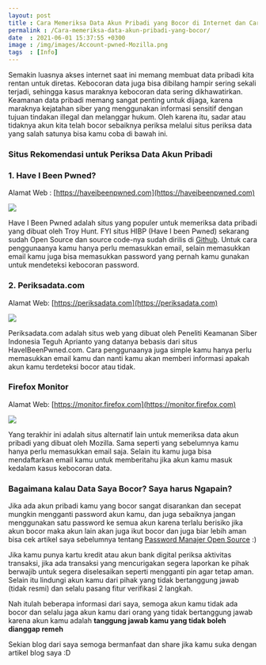 ```yaml
---
layout: post
title : Cara Memeriksa Data Akun Pribadi yang Bocor di Internet dan Cara Mengatasinya
permalink : /Cara-memeriksa-data-akun-pribadi-yang-bocor/
date  : 2021-06-01 15:37:55 +0300
image : /img/images/Account-pwned-Mozilla.png
tags  : [Info]
---
```



Semakin luasnya akses internet saat ini memang membuat data pribadi kita rentan untuk diretas. Kebocoran data juga bisa dibilang hampir sering sekali terjadi, sehingga kasus maraknya kebocoran data sering dikhawatirkan. Keamanan data pribadi memang sangat penting untuk dijaga, karena maraknya kejatahan siber yang menggunakan informasi sensitif dengan tujuan tindakan illegal dan melanggar hukum. Oleh karena itu, sadar atau tidaknya akun kita telah bocor sebaiknya periksa melalui situs periksa data yang salah satunya bisa kamu coba di bawah ini.


### Situs Rekomendasi untuk Periksa Data Akun Pribadi


### 1. Have I Been Pwned?

Alamat Web : [https://haveibeenpwned.com](https://haveibeenpwned.com)

![]({site.baseurl}}/img/images/HIBP.png)

Have I Been Pwned adalah situs yang populer untuk memeriksa data pribadi yang dibuat oleh Troy Hunt. FYI situs HIBP (Have I been Pwned) sekarang sudah Open Source dan source code-nya sudah dirilis di [Github](https://github.com/HaveIBeenPwned). Untuk cara penggunaanya kamu hanya perlu memasukkan email, selain memasukkan email kamu juga bisa memasukkan password yang pernah kamu gunakan untuk mendeteksi kebocoran password.

### 2. Periksadata.com

Alamat Web: [https://periksadata.com](https://periksadata.com)

![]({site.baseurl}}/img/images/periksadata.png)

Periksadata.com adalah situs web yang dibuat oleh Peneliti Keamanan Siber Indonesia Teguh Aprianto yang datanya bebasis dari situs HaveIBeenPwned.com. Cara penggunaanya juga simple kamu hanya perlu memasukkan email kamu dan nanti kamu akan memberi informasi apakah akun kamu terdeteksi bocor atau tidak.

### Firefox Monitor

Alamat Web: [https://monitor.firefox.com](https://monitor.firefox.com)

![]({site.baseurl}}/img/images/Firefox-monitor.png)

Yang terakhir ini adalah situs alternatif lain untuk memeriksa data akun pribadi yang dibuat oleh Mozilla. Sama seperti yang sebelumnya kamu hanya perlu memasukkan email saja. Selain itu kamu juga bisa mendaftarkan email kamu untuk memberitahu jika akun kamu masuk kedalam kasus kebocoran data.

### Bagaimana kalau Data Saya Bocor? Saya harus Ngapain?

Jika ada akun pribadi kamu yang bocor sangat disarankan dan secepat mungkin mengganti password akun kamu, dan juga sebaiknya jangan menggunakan satu password ke semua akun karena terlalu berisiko jika akun bocor maka akun lain akan juga ikut bocor dan juga biar lebih aman bisa cek artikel saya sebelumnya tentang [Password Manajer Open Source](https://amroslayer.github.io/password-manager-open-source-terbaik) :)

Jika kamu punya kartu kredit atau akun bank digital periksa aktivitas transaksi, jika ada transaksi yang mencurigakan segera laporkan ke pihak berwajib untuk segera diselesaikan seperti mengganti pin agar tetap aman.
Selain itu lindungi akun kamu dari pihak yang tidak bertanggung jawab (tidak resmi) dan selalu pasang fitur verifikasi 2 langkah.

Nah itulah beberapa informasi dari saya, semoga akun kamu tidak ada bocor dan selalu jaga akun kamu dari orang yang tidak bertanggung jawab karena akun kamu adalah **tanggung jawab kamu yang tidak boleh dianggap remeh**

Sekian blog dari saya semoga bermanfaat dan share jika kamu suka dengan artikel blog saya :D